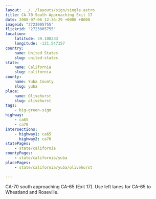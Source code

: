 ```yaml
---
layout: ../../layouts/sign/single.astro
title: CA-70 South Approaching Exit 17
date: 2008-07-06 12:36:29 +0000 +0000
imageid: "2723005755"
flickrid: "2723005755"
location:
    latitude: 39.100233
    longitude: -121.547157
country:
    name: United States
    slug: united-states
state:
    name: California
    slug: california
county:
    name: Yuba County
    slug: yuba
place:
    name: Olivehurst
    slug: olivehurst
tags:
    - big-green-sign
highway:
    - ca65
    - ca70
intersections:
    - highway1: ca65
      highway2: ca70
statePages:
    - state/california
countyPages:
    - state/california/yuba
placePages:
    - state/california/yuba/olivehurst

---
```

CA-70 south approaching CA-65 (Exit 17).  Use left lanes for CA-65 to Wheatland and Roseville.